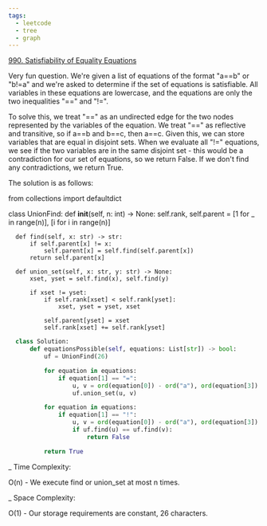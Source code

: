 ```yaml
---
tags:
  - leetcode
  - tree
  - graph
---
```


<a href="https://leetcode.com/problems/satisfiability-of-equality-equations/">
990. Satisfiability of Equality Equations</a>

Very fun question. We're given a list of equations of the format "a==b" or
"b!=a" and we're asked to determine if the set of equations is satisfiable. All
variables in these equations are lowercase, and the equations are only the two
inequalities "==" and "!=".

To solve this, we treat "==" as an undirected edge for the two nodes represented
by the variables of the equation. We treat "==" as reflective and transitive, so
if a==b and b==c, then a==c. Given this, we can store variables that are equal
in disjoint sets. When we evaluate all "!=" equations, we see if the two
variables are in the same disjoint set - this would be a contradiction for our
set of equations, so we return False. If we don't find any contradictions, we
return True.

The solution is as follows:

from collections import defaultdict

class UnionFind: def **init**(self, n: int) -> None: self.rank, self.parent = [1
for _ in range(n)], [i for i in range(n)]

      def find(self, x: str) -> str:
          if self.parent[x] != x:
              self.parent[x] = self.find(self.parent[x])
          return self.parent[x]

      def union_set(self, x: str, y: str) -> None:
          xset, yset = self.find(x), self.find(y)

          if xset != yset:
              if self.rank[xset] < self.rank[yset]:
                  xset, yset = yset, xset

              self.parent[yset] = xset
              self.rank[xset] += self.rank[yset]

```python
  class Solution:
      def equationsPossible(self, equations: List[str]) -> bool:
          uf = UnionFind(26)

          for equation in equations:
              if equation[1] == "=":
                  u, v = ord(equation[0]) - ord("a"), ord(equation[3]) - ord("a")
                  uf.union_set(u, v)

          for equation in equations:
              if equation[1] == "!":
                  u, v = ord(equation[0]) - ord("a"), ord(equation[3]) - ord("a")
                  if uf.find(u) == uf.find(v):
                      return False

          return True
```

\_ Time Complexity:

O(n) - We execute find or union_set at most n times.

\_ Space Complexity:

O(1) - Our storage requirements are constant, 26 characters.
